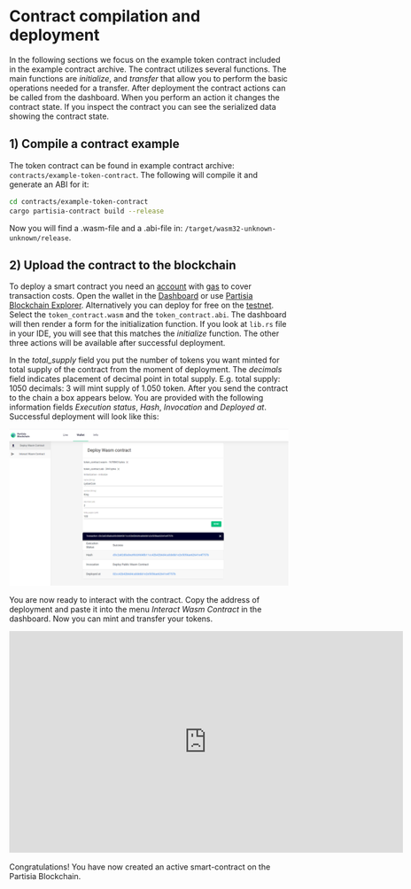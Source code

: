 # Contract compilation and deployment

In the following sections we focus on the example token contract included in the example contract archive.
The contract utilizes several functions. The main functions are *initialize*, and *transfer* that 
allow you to perform the basic operations needed for a transfer.
After deployment the contract actions can be called from the dashboard. When you perform an action it
changes the contract state. If you inspect the contract you can see the serialized data showing
the contract state.

## 1) Compile a contract example

The token contract can be found in example contract archive: `contracts/example-token-contract`.
The following will compile it and generate an ABI for it:

```` bash
cd contracts/example-token-contract
cargo partisia-contract build --release
````

Now you will find a .wasm-file and a .abi-file in: 
`/target/wasm32-unknown-unknown/release`.

## 2) Upload the contract to the blockchain

To deploy a smart contract you need an [account](accounts.md) with [gas](byoc.md) to cover transaction costs. 
Open the wallet in the [Dashboard](https://dashboard.partisiablockchain.com/wallet/upload_wasm) 
or use [Partisia Blockchain Explorer](https://mpcexplorer.com/deploy-contract). 
Alternatively you can deploy for free on the [testnet](https://testnet.partisiablockchain.com/).
Select the `token_contract.wasm` and the `token_contract.abi`. 
The dashboard will then render a form for the initialization function. If you look at `lib.rs` file in your IDE, 
you will see that this matches the *initialize* function. 
The other three actions will be available after successful deployment.

In the *total_supply* field you put the number of tokens you want minted for total supply of the contract 
from the moment of deployment. 
The *decimals* field indicates placement of decimal point in total supply. 
E.g. total supply: 1050 decimals: 3 will mint supply of 1.050 token. After you send the contract to 
the chain a box appears below. You are provided with the following information fields 
*Execution status*, *Hash*, *Invocation* and *Deployed at*.  
Successful deployment will look like
this:

![deployment](deployment.png)

You are now ready to interact with the contract. Copy the address of deployment and paste it into the menu *Interact Wasm Contract* in the dashboard. Now you can mint and transfer your tokens.

<div class="embed-video-wrapper">
<iframe width="711" height="400" src="https://www.youtube.com/embed/qV2grtWDxUE" title="YouTube video player" frameborder="0" allowfullscreen></iframe>
</div>

Congratulations! You have now created an active smart-contract on the Partisia Blockchain.  
